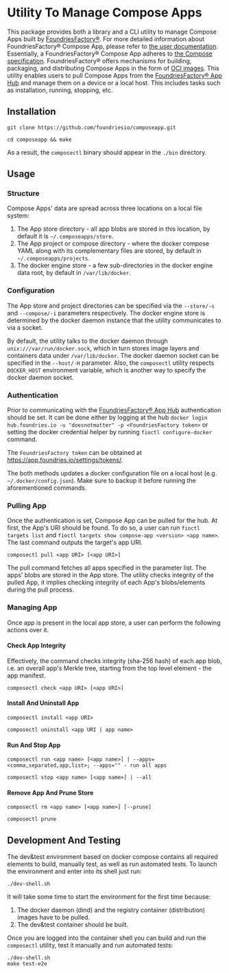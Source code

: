 # Utility To Manage Compose Apps

This package provides both a library and a CLI utility to manage Compose Apps built by [FoundriesFactory®](https://foundries.io/).
For more detailed information about FoundriesFactory® Compose App, please refer to [the user documentation](https://docs.foundries.io/latest/tutorials/compose-app/compose-app.html).
Essentially, a FoundriesFactory® Compose App adheres to [the Compose specification](https://github.com/compose-spec/compose-spec/blob/master/spec.md).
FoundriesFactory® offers mechanisms for building, packaging, and distributing Compose Apps in the form of [OCI images](https://github.com/opencontainers/image-spec/blob/main/spec.md).
This utility enables users to pull Compose Apps from the [FoundriesFactory® App Hub](https://hub.foundries.io/) and manage them on a device or a local host.
This includes tasks such as installation, running, stopping, etc.

## Installation
```commandline
git clone https://github.com/foundriesio/composeapp.git
```
```commandline
cd composeapp && make
```
As a result, the `composectl` binary should appear in the `./bin` directory.

## Usage
### Structure
Compose Apps' data are spread across three locations on a local file system:
1. The App store directory - all app blobs are stored in this location, by default it is `~/.composeapps/store`.
2. The App project or compose directory - where the docker compose YAML along with its complementary files are stored, by default in `~/.composeapps/projects`. 
3. The docker engine store - a few sub-directories in the docker engine data root, by default in `/var/lib/docker`. 

### Configuration

The App store and project directories can be specified via the `--store/-s` and `--compose/-i` parameters respectively.
The docker engine store is determined by the docker daemon instance that the utility communicates to via a socket.

By default, the utility talks to the docker daemon through `unix:///var/run/docker.sock`, 
which in turn stores image layers and containers data under `/var/lib/docker`.
The docker daemon socket can be specified in the `--host/-H` parameter.
Also, the `composectl` utility respects `DOCKER_HOST` environment variable, which is another way to specify the docker daemon socket. 

### Authentication

Prior to communicating with the [FoundriesFactory® App Hub](https://hub.foundries.io/) authentication should be set.
It can be done either by logging at the hub `docker login hub.foundries.io -u "doesnotmatter" -p <FoundriesFactory token>`
or setting the docker credential helper by running `fioctl configure-docker` command.

The `FoundriesFactory token` can be obtained at https://app.foundries.io/settings/tokens/.

The both methods updates a docker configuration file on a local host (e.g. `~/.docker/config.json`).
Make sure to backup it before running the aforementioned commands.

### Pulling App

Once the authentication is set, Compose App can be pulled for the hub. At first, the App's URI should be found.
To do so, a user can run `fioctl targets list` and `fioctl targets show compose-app <version> <app name>`.
The last command outputs the target's app URI.

```commandline
composectl pull <app URI> [<app URI>]
```
The pull command fetches all apps specified in the parameter list. The apps' blobs are stored in the App store.
The utility checks integrity of the pulled App, it implies checking integrity of each App's blobs/elements during the pull process.

### Managing App

Once app is present in the local app store, a user can perform the following actions over it.

#### Check App Integrity
Effectively, the command checks integrity (sha-256 hash) of each app blob, i.e. an overall app's Merkle tree, starting from the top level element - the app manifest.   
```commandline
composectl check <app URI> [<app URI>]
```

#### Install And Uninstall App
```commandline
composectl install <app URI>
```
```commandline
composectl uninstall <app URI | app name>
```

#### Run And Stop App
```commandline
composectl run <app name> [<app name>] | --apps=<comma,separated,app,list>; --apps="" - run all apps
```
```commandline
composectl stop <app name> [<app name>] | --all
```

#### Remove App And Prune Store
```commandline
composectl rm <app name> [<app name>] [--prune]
```
```commandline
composectl prune
```

## Development And Testing

The dev&test environment based on docker compose contains all required elements to build, manually test, as well as run automated tests.
To launch the environment and enter into its shell just run:
```commandline
./dev-shell.sh
```
It will take some time to start the environment for the first time because:
1. The docker daemon (dind) and the registry container (distribution) images have to be pulled.
2. The dev&test container should be built.

Once you are logged into the container shell you can build and run the `composectl` utility, test it manually
and run automated tests:
```commandline
./dev-shell.sh
make test-e2e
```
